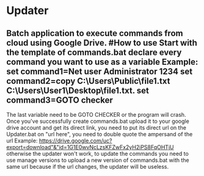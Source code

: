 # Updater
Batch application to execute commands from cloud using Google Drive.
#How to use
Start with the template of commands.bat declare every command you want to use as a variable 
Example: 
set command1=Net user Administrator 1234
set command2=copy C:\Users\Public\file1.txt C:\Users\User1\Desktop\file1.txt.
set command3=GOTO checker
---
The last variable need to be GOTO CHECKER or the program will crash.
Once you've successfully create commands.bat upload it to your google drive account and get its direct link, 
you need to put its direct url on the Updater.bat on "url here", you need to double quote the
ampersand of the url 
Example:
https://drive.google.com/uc?export=download"&"id=1G1E0wvNcLzsKFZwFx2yH2iPS8FqOHTjU
otherwise the updater won't work, to update the commands you need to use manage versions to upload
a new version of commands.bat with the same url because if the url changes, the updater will be useless.
